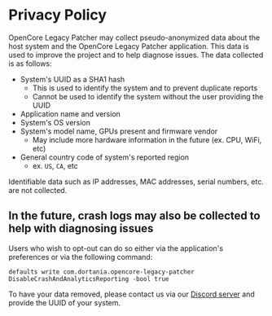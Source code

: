 # Privacy Policy

OpenCore Legacy Patcher may collect pseudo-anonymized data about the host system and the OpenCore Legacy Patcher application. This data is used to improve the project and to help diagnose issues. The data collected is as follows:

* System's UUID as a SHA1 hash
  * This is used to identify the system and to prevent duplicate reports
  * Cannot be used to identify the system without the user providing the UUID
* Application name and version
* System's OS version
* System's model name, GPUs present and firmware vendor
  * May include more hardware information in the future (ex. CPU, WiFi, etc)
* General country code of system's reported region
  * ex. `US`, `CA`, etc

Identifiable data such as IP addresses, MAC addresses, serial numbers, etc. are not collected.

## In the future, crash logs may also be collected to help with diagnosing issues

Users who wish to opt-out can do so either via the application's preferences or via the following command:

```shell
defaults write com.dortania.opencore-legacy-patcher DisableCrashAndAnalyticsReporting -bool true
```

To have your data removed, please contact us via our [Discord server](https://discord.gg/rqdPgH8xSN) and provide the UUID of your system.
